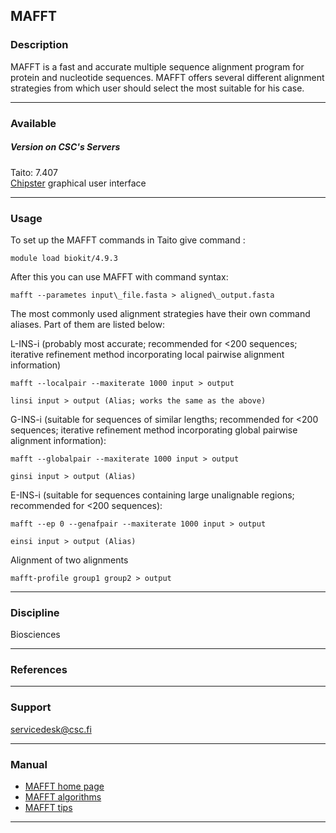## MAFFT

### Description

MAFFT is a fast and accurate multiple sequence alignment program for protein and nucleotide sequences. MAFFT offers several different alignment strategies from which user should select the most suitable for his case.

* * *

### Available

##### Version on CSC's Servers

Taito: 7.407  
[Chipster](http://chipster.csc.fi/) graphical user interface

* * *

### Usage

To set up the MAFFT commands in Taito give command :

    module load biokit/4.9.3

After this you can use MAFFT with command syntax:

    mafft --parametes input\_file.fasta > aligned\_output.fasta

The most commonly used alignment strategies have their own command aliases. Part of them are listed below:

L-INS-i (probably most accurate; recommended for <200 sequences; iterative refinement method incorporating local pairwise alignment information)

    mafft --localpair --maxiterate 1000 input > output
    
    linsi input > output (Alias; works the same as the above) 

G-INS-i (suitable for sequences of similar lengths; recommended for <200 sequences; iterative refinement method incorporating global pairwise alignment information):

    mafft --globalpair --maxiterate 1000 input > output
    
    ginsi input > output (Alias)

E-INS-i (suitable for sequences containing large unalignable regions; recommended for <200 sequences):

    mafft --ep 0 --genafpair --maxiterate 1000 input > output
    
    einsi input > output (Alias)

Alignment of two alignments

    mafft-profile group1 group2 > output

* * *

### Discipline

Biosciences  

* * *

### References

* * *

### Support

servicedesk@csc.fi

* * *

### Manual

*   [MAFFT home page](http://mafft.cbrc.jp/alignment/software/index.html)
*   [MAFFT algorithms](http://mafft.cbrc.jp/alignment/software/algorithms/algorithms.html)
*   [MAFFT tips](http://mafft.cbrc.jp/alignment/software/tips.html)

* * *